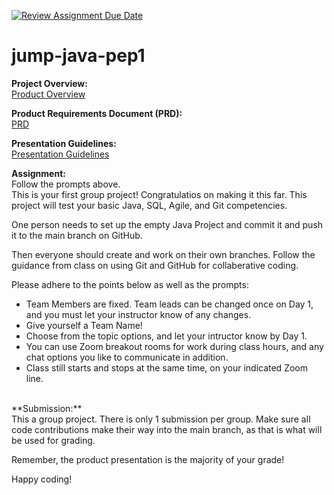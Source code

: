 [![Review Assignment Due Date](https://classroom.github.com/assets/deadline-readme-button-24ddc0f5d75046c5622901739e7c5dd533143b0c8e959d652212380cedb1ea36.svg)](https://classroom.github.com/a/ITbrkl4H)
# jump-java-pep1

**Project Overview:** </br>
<a href="https://jump-java-daily-hw-prompts.s3.amazonaws.com/Project+%231+-+Progress+Tracker+Project+(Prod.+Eng.)+-+16+hr+_+Shift+Class+Version.pdf">Product Overview</a>
</br>

**Product Requirements Document (PRD):** </br>
<a href="https://jump-java-daily-hw-prompts.s3.amazonaws.com/Project+%231+PRD.pdf">PRD</a>
</br>

**Presentation Guidelines:** </br>
<a href="https://jump-java-daily-hw-prompts.s3.amazonaws.com/PEP+Presentation+Expectations.pdf">Presentation Guidelines</a>
</br>

**Assignment:** </br>
Follow the prompts above.  </br>
This is your first group project!  Congratulatios on making it this far.  This project will test your basic Java, SQL, Agile, and Git competencies.  

One person needs to set up the empty Java Project and commit it and push it to the main branch on GitHub.

Then everyone should create and work on their own branches.  Follow the guidance from class on using Git and GitHub for collaberative coding.

Please adhere to the points below as well as the prompts: </br>

<ul>
  <li>Team Members are fixed.  Team leads can be changed once on Day 1, and you must let your instructor know of any changes.</li>
  <li>Give yourself a Team Name!</li>
  <li>Choose from the topic options, and let your intructor know by Day 1.</li>
  <li>You can use Zoom breakout rooms for work during class hours, and any chat options you like to communicate in addition.</li>
  <li>Class still starts and stops at the same time, on your indicated Zoom line.</li>
</ul>
</br>
**Submission:** </br>
This a group project.  There is only 1 submission per group.  Make sure all code contributions make their way into the main branch, as that is what will be used for grading.

Remember, the product presentation is the majority of your grade!

Happy coding!
